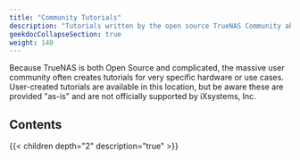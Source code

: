 ```yaml
---
title: "Community Tutorials"
description: "Tutorials written by the open source TrueNAS Community about specific TrueNAS SCALE configurations and use cases."
geekdocCollapseSection: true
weight: 140
---
```


Because TrueNAS is both Open Source and complicated, the massive user community often creates tutorials for very specific hardware or use cases. User-created tutorials are available in this location, but be aware these are provided "as-is" and are not officially supported by iXsystems, Inc.

## Contents

{{< children depth="2" description="true" >}}
